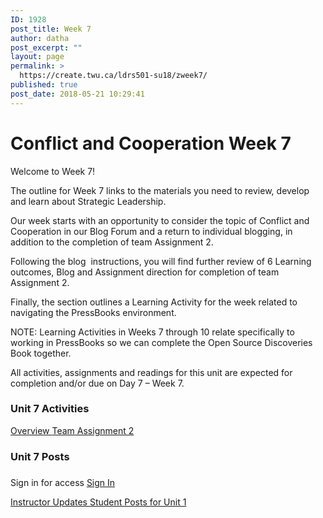 ```yaml
---
ID: 1928
post_title: Week 7
author: datha
post_excerpt: ""
layout: page
permalink: >
  https://create.twu.ca/ldrs501-su18/zweek7/
published: true
post_date: 2018-05-21 10:29:41
---
```

<!--themify_builder_static-->
<h1>Conflict and Cooperation
Week 7</h1>
Welcome to Week 7!

The outline for Week 7 links to the materials you need to review, develop and learn about Strategic Leadership.

Our week starts with an opportunity to consider the topic of Conflict and Cooperation in our Blog Forum and a return to individual blogging, in addition to the completion of team Assignment 2.

Following the blog  instructions, you will find further review of 6 Learning outcomes, Blog and Assignment direction for completion of team Assignment 2.

Finally, the section outlines a Learning Activity for the week related to navigating the PressBooks environment.

NOTE: Learning Activities in Weeks 7 through 10 relate specifically to working in PressBooks so we can complete the Open Source Discoveries Book together.

All activities, assignments and readings for this unit are expected for completion and/or due on Day 7 &#8211; Week 7.
<h3>Unit 7
Activities</h3>
<a href="https://create.twu.ca/ldrs501-su18/unit-1/"> Overview </a> <a href="https://create.twu.ca/ldrs501-su18/assignment-2"> Team Assignment 2 </a>
<h3>Unit 7
Posts</h3>
<h3></h3>
Sign in for access 
 <a href="https://create.twu.ca/wp-admin"> Sign In </a> 

 <a href="https://create.twu.ca/ldrs501-su18/category/u7-updates"> Instructor Updates </a> <a href="https://create.twu.ca/ldrs501-su18/category/unit-7"> Student Posts for Unit 1 </a><!--/themify_builder_static-->